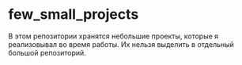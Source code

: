 # few_small_projects
 В этом репозитории хранятся небольшие проекты, которые я реализовывал во время работы. Их нельзя выделить в отдельный большой репозиторий.
